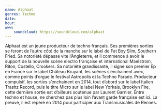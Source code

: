 ```yaml
---
name: Alphaat
genres: Techno
date:
hour:
www:
    soundcloud: https://soundcloud.com/alphaat
---
```


Alphaat est un jeune producteur de techno français. Ses premières sorties se feront de l’autre côté de la manche sur le label de Fat Boy Slim, Southern Fried. Sa notoriété dépasse vite l’Angleterre, et il commence à avoir le support de la nouvelle scène electro française et international Maelstrom, Riton, Costello, Crookers. Sa notoriété grandissante, il signe son premier Ep en France sur le label Château Bruyant, les scènes s’enchainent avec, comme points d’orgue le festival Astropolis et la Techno Parade. Producteur compulsif, les sorties s’enchainent en 2014, tout d’abord sur le label Italien Trashz Record, puis le titre Micro sur le label New Yorkais, Brooklyn Fire, cette dernière sortie est d’ailleurs soutenue par Laurent Garnier.  Entre techno et house, ne cherchez pas plus loin l’avant garde française est ici.  La preuve, il est repéré en 2014 pour participer aux Transmusicales de Rennes.
